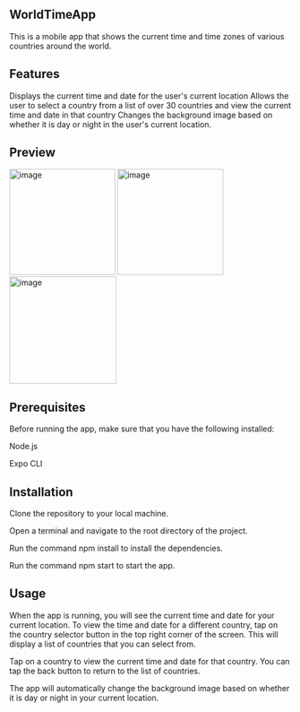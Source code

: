 
## WorldTimeApp

This is a mobile app that shows the current time and time zones of various countries around the world.

## Features 
Displays the current time and date for the user's current location Allows the user to select a country from a list of over 30 countries and view the current time and date in that country Changes the background image based on whether it is day or night in the user's current location.
## Preview
<img width="189" alt="image" src="https://user-images.githubusercontent.com/102332663/236467608-c20f0470-0451-4c34-ab33-094e83236b6e.png"> <img width="189" alt="image" src="https://user-images.githubusercontent.com/102332663/236467931-a433a7a5-5f89-4f17-889f-58cddf00c697.png"> <img width="191" alt="image" src="https://user-images.githubusercontent.com/102332663/236468154-fdf1d7ed-1b0d-45c3-94eb-ac6382bd76da.png">



## Prerequisites 
Before running the app, make sure that you have the following installed:

Node.js

Expo CLI

## Installation 
Clone the repository to your local machine.

Open a terminal and navigate to the root directory of the project. 

Run the command npm install to install the dependencies. 

Run the command npm start to start the app.

## Usage 
When the app is running, you will see the current time and date for your current location. To view the time and date for a different country, tap on the country selector button in the top right corner of the screen. This will display a list of countries that you can select from.

Tap on a country to view the current time and date for that country. You can tap the back button to return to the list of countries.

The app will automatically change the background image based on whether it is day or night in your current location.
